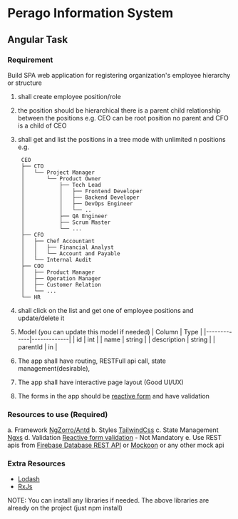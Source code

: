 # Perago Information System
## Angular Task

### Requirement
Build SPA web application for registering organization's employee hierarchy or structure
1. shall create employee position/role
2. the position should be hierarchical there is a parent child relationship between the positions
  e.g. CEO can be root position no parent and CFO is a child of CEO
3. shall get and list the positions in a tree mode with unlimited n positions
e.g.

        CEO
        ├── CTO
        │   └── Project Manager
        │       └── Product Owner
        │           ├── Tech Lead
        │           │   ├── Frontend Developer
        │           │   ├── Backend Developer
        │           │   ├── DevOps Engineer
        │           │   └── ..
        │           ├── QA Engineer
        │           ├── Scrum Master
        │           └── ...
        ├── CFO
        │   ├── Chef Accountant
        │   │   ├── Financial Analyst
        │   │   └── Account and Payable
        │   └── Internal Audit
        ├── COO
        │   ├── Product Manager
        │   ├── Operation Manager
        │   ├── Customer Relation
        │   └── ...
        └── HR
4. shall click on the list and get one of employee positions and update/delete it
5. Model (you can update this model if needed)
    | Column      |    Type     |
    |-------------|-------------|
    | id          | int         |
    | name        | string      |
    | description | string      |
    | parentId    | in          |
6. The app shall have routing, RESTFull api call, state management(desirable),
7. The app shall have interactive page layout (Good UI/UX)
8. The forms in the app should be [reactive form](https://angular.io/guide/reactive-forms) and have validation

### Resources to use (Required)
a. Framework [NgZorro/Antd](https://ng.ant.design/docs/introduce/en)
b. Styles [TailwindCss](https://tailwindcss.com/)
c. State Management [Ngxs](https://www.ngxs.io/)
d. Validation [Reactive form validation](https://www.npmjs.com/package/@rxweb/reactive-form-validators) - Not Mandatory
e. Use REST apis from [Firebase Database REST API](https://firebase.google.com/docs/reference/rest/database) or [Mockoon](https://mockoon.com/) or any other mock api

### Extra Resources
- [Lodash](https://lodash.com/docs/)
- [RxJs](https://rxjs.dev/)


NOTE: You can install any libraries if needed.
The above libraries are already on the project (just npm install)
